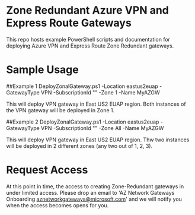 # Zone Redundant Azure VPN and Express Route Gateways
This repo hosts example PowerShell scripts and documentation for deploying Azure VPN and Express Route Zone Redundant gateways.

# Sample Usage

##Example 1
DeployZonalGateway.ps1 -Location eastus2euap -GatewayType VPN -SubscriptionId "" -Zone 1 -Name MyAZGW

This will deploy VPN gateway in East US2 EUAP region.  Both instances of the VPN gateway will be deployed in Zone 1.

##Example 2
DeployZonalGateway.ps1 -Location eastus2euap -GatewayType VPN -SubscriptionId "" -Zone All -Name MyAZGW

This will deploy VPN gateway in East US2 EUAP region.  Thw two instances will be deployed in 2 different zones (any two out of 1, 2, 3).

# Request Access
At this point in time, the access to creating Zone-Redundant gateways in under limited access.   Please drop an email to 'AZ Network Gateways Onboarding <aznetworkgateways@microsoft.com>' and we will notify you when the access becomes opens for you.